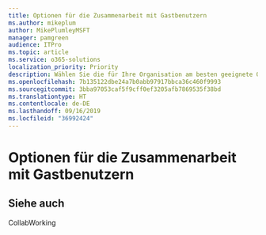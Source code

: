 ```yaml
---
title: Optionen für die Zusammenarbeit mit Gastbenutzern
ms.author: mikeplum
author: MikePlumleyMSFT
manager: pamgreen
audience: ITPro
ms.topic: article
ms.service: o365-solutions
localization_priority: Priority
description: Wählen Sie die für Ihre Organisation am besten geeignete Option für die Zusammenarbeit mit Gastbenutzern aus.
ms.openlocfilehash: 7b135122dbe24a7b0abb97917bbca36c460f9993
ms.sourcegitcommit: 3bba97053caf5f9cff0ef3205afb7869535f38bd
ms.translationtype: HT
ms.contentlocale: de-DE
ms.lasthandoff: 09/16/2019
ms.locfileid: "36992424"
---
```

# <a name="guest-collaboration-options"></a>Optionen für die Zusammenarbeit mit Gastbenutzern

## <a name="see-also"></a>Siehe auch

CollabWorking
